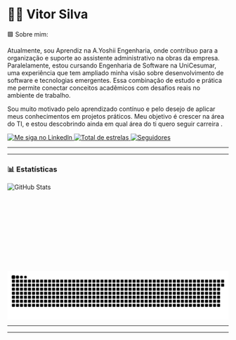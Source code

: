 # 🐱‍👤 Vitor Silva

🟪 Sobre mim:

Atualmente, sou Aprendiz na A.Yoshii Engenharia, onde contribuo para a organização e suporte ao assistente administrativo na obras da empresa. Paralelamente, estou cursando Engenharia de Software na UniCesumar, uma experiência que tem ampliado minha visão sobre desenvolvimento de software e tecnologias emergentes. Essa combinação de estudo e prática me permite conectar conceitos acadêmicos com desafios reais no ambiente de trabalho.  

 Sou muito motivado pelo aprendizado contínuo e pelo desejo de aplicar meus conhecimentos em projetos práticos. Meu objetivo é crescer na área do TI, e estou descobrindo ainda em qual área do ti quero seguir carreira .
 
<p align="left">
    <a href="https://www.linkedin.com/in/-vitorsilvaoficial-/">
        <img 
            alt="Me siga no Linkedln" 
            title="Me siga no Linkedln" 
            src="https://camo.githubusercontent.com/0c59c81be6c6e981fbad69ea742692368b3fdc1018090a34cb7764dfea5a1a91/68747470733a2f2f696d672e736869656c64732e696f2f62616467652f6c696e6b6564696e2d2532333030373742352e7376673f7374796c653d666f722d7468652d6261646765266c6f676f3d6c696e6b6564696e266c6f676f436f6c6f723d7768697465"
        />
    </a>
    <a href="(https://github.com/vitorsilvaoficial)?tab=repositories&sort=stargazers">
        <img 
            alt="Total de estrelas" 
            title="Total de estrelas GitHub" 
            src="https://custom-icon-badges.demolab.com/github/stars/vitorsilvaoficial?color=55960c&style=for-the-badge&labelColor=488207&logo=star&label=estrelas"
        />
    </a>
    <a href="https://github.com/vitorsilvaoficial">
        <img 
            alt="Seguidores" 
            title="Me siga no GitHub" 
            src="https://custom-icon-badges.demolab.com/github/followers/vitorsilvaoficial?color=236ad3&labelColor=1155ba&style=for-the-badge&logo=github&label=Seguidores&logoColor=white"
        />
    </a>
</p>

---
---


### 📊 Estatísticas

<p>
  <img 
    align="left" 
    alt="GitHub Stats" 
    height="200" 
    style="padding-right: 10px;" 
    src="https://github-readme-stats.vercel.app/api?username=vitorsilvaoficial&show_icons=true&theme=dark&include_all_commits=true&locale=pt-br" 
  />


<picture align="center">
  <source media="(prefers-color-scheme: dark)" srcset="https://raw.githubusercontent.com/vitorsilvaoficial/vitorsilvaoficial/output/github-contribution-grid-snake-dark.svg">
  <source media="(prefers-color-scheme: light)" srcset="https://raw.githubusercontent.com/vitorsilvaoficial/vitorsilvaoficial/output/github-contribution-grid-snake-dark.svg">
  <img align="center" alt="github contribution grid snake animation" src="https://raw.githubusercontent.com/thonn-oliveira/thonn-oliveira/output/github-contribution-grid-snake.svg">
</picture>

---
----
